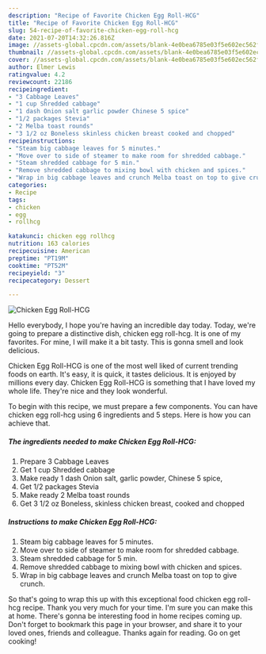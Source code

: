 ```yaml
---
description: "Recipe of Favorite Chicken Egg Roll-HCG"
title: "Recipe of Favorite Chicken Egg Roll-HCG"
slug: 54-recipe-of-favorite-chicken-egg-roll-hcg
date: 2021-07-20T14:32:26.816Z
image: //assets-global.cpcdn.com/assets/blank-4e0bea6785e03f5e602ec562f230caae08da540cada707380b4fe1bbebba43da.png
thumbnail: //assets-global.cpcdn.com/assets/blank-4e0bea6785e03f5e602ec562f230caae08da540cada707380b4fe1bbebba43da.png
cover: //assets-global.cpcdn.com/assets/blank-4e0bea6785e03f5e602ec562f230caae08da540cada707380b4fe1bbebba43da.png
author: Elmer Lewis
ratingvalue: 4.2
reviewcount: 22186
recipeingredient:
- "3 Cabbage Leaves"
- "1 cup Shredded cabbage"
- "1 dash Onion salt garlic powder Chinese 5 spice"
- "1/2 packages Stevia"
- "2 Melba toast rounds"
- "3 1/2 oz Boneless skinless chicken breast cooked and chopped"
recipeinstructions:
- "Steam big cabbage leaves for 5 minutes."
- "Move over to side of steamer to make room for shredded cabbage."
- "Steam shredded cabbage for 5 min."
- "Remove shredded cabbage to mixing bowl with chicken and spices."
- "Wrap in big cabbage leaves and crunch Melba toast on top to give crunch."
categories:
- Recipe
tags:
- chicken
- egg
- rollhcg

katakunci: chicken egg rollhcg 
nutrition: 163 calories
recipecuisine: American
preptime: "PT19M"
cooktime: "PT52M"
recipeyield: "3"
recipecategory: Dessert

---
```



![Chicken Egg Roll-HCG](//assets-global.cpcdn.com/assets/blank-4e0bea6785e03f5e602ec562f230caae08da540cada707380b4fe1bbebba43da.png)

Hello everybody, I hope you're having an incredible day today. Today, we're going to prepare a distinctive dish, chicken egg roll-hcg. It is one of my favorites. For mine, I will make it a bit tasty. This is gonna smell and look delicious.



Chicken Egg Roll-HCG is one of the most well liked of current trending foods on earth. It's easy, it is quick, it tastes delicious. It is enjoyed by millions every day. Chicken Egg Roll-HCG is something that I have loved my whole life. They're nice and they look wonderful.


To begin with this recipe, we must prepare a few components. You can have chicken egg roll-hcg using 6 ingredients and 5 steps. Here is how you can achieve that.

<!--inarticleads1-->

##### The ingredients needed to make Chicken Egg Roll-HCG:

1. Prepare 3 Cabbage Leaves
1. Get 1 cup Shredded cabbage
1. Make ready 1 dash Onion salt, garlic powder, Chinese 5 spice,
1. Get 1/2 packages Stevia
1. Make ready 2 Melba toast rounds
1. Get 3 1/2 oz Boneless, skinless chicken breast, cooked and chopped




<!--inarticleads2-->

##### Instructions to make Chicken Egg Roll-HCG:

1. Steam big cabbage leaves for 5 minutes.
1. Move over to side of steamer to make room for shredded cabbage.
1. Steam shredded cabbage for 5 min.
1. Remove shredded cabbage to mixing bowl with chicken and spices.
1. Wrap in big cabbage leaves and crunch Melba toast on top to give crunch.




So that's going to wrap this up with this exceptional food chicken egg roll-hcg recipe. Thank you very much for your time. I'm sure you can make this at home. There's gonna be interesting food in home recipes coming up. Don't forget to bookmark this page in your browser, and share it to your loved ones, friends and colleague. Thanks again for reading. Go on get cooking!
